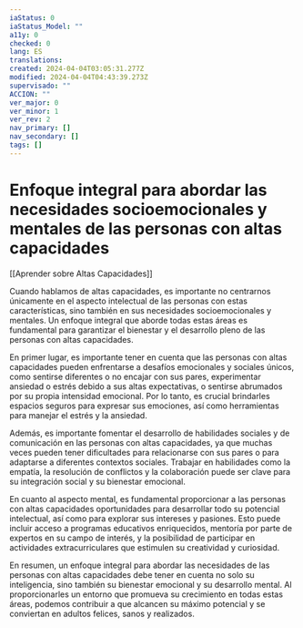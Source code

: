 ```yaml
---
iaStatus: 0
iaStatus_Model: ""
a11y: 0
checked: 0
lang: ES
translations: 
created: 2024-04-04T03:05:31.277Z
modified: 2024-04-04T04:43:39.273Z
supervisado: ""
ACCION: ""
ver_major: 0
ver_minor: 1
ver_rev: 2
nav_primary: []
nav_secondary: []
tags: []
---
```

# Enfoque integral para abordar las necesidades socioemocionales y mentales de las personas con altas capacidades

[[Aprender sobre Altas Capacidades]]

Cuando hablamos de altas capacidades, es importante no centrarnos únicamente en el aspecto intelectual de las personas con estas características, sino también en sus necesidades socioemocionales y mentales. Un enfoque integral que aborde todas estas áreas es fundamental para garantizar el bienestar y el desarrollo pleno de las personas con altas capacidades.

En primer lugar, es importante tener en cuenta que las personas con altas capacidades pueden enfrentarse a desafíos emocionales y sociales únicos, como sentirse diferentes o no encajar con sus pares, experimentar ansiedad o estrés debido a sus altas expectativas, o sentirse abrumados por su propia intensidad emocional. Por lo tanto, es crucial brindarles espacios seguros para expresar sus emociones, así como herramientas para manejar el estrés y la ansiedad.

Además, es importante fomentar el desarrollo de habilidades sociales y de comunicación en las personas con altas capacidades, ya que muchas veces pueden tener dificultades para relacionarse con sus pares o para adaptarse a diferentes contextos sociales. Trabajar en habilidades como la empatía, la resolución de conflictos y la colaboración puede ser clave para su integración social y su bienestar emocional.

En cuanto al aspecto mental, es fundamental proporcionar a las personas con altas capacidades oportunidades para desarrollar todo su potencial intelectual, así como para explorar sus intereses y pasiones. Esto puede incluir acceso a programas educativos enriquecidos, mentoría por parte de expertos en su campo de interés, y la posibilidad de participar en actividades extracurriculares que estimulen su creatividad y curiosidad.

En resumen, un enfoque integral para abordar las necesidades de las personas con altas capacidades debe tener en cuenta no solo su inteligencia, sino también su bienestar emocional y su desarrollo mental. Al proporcionarles un entorno que promueva su crecimiento en todas estas áreas, podemos contribuir a que alcancen su máximo potencial y se conviertan en adultos felices, sanos y realizados.
